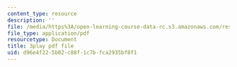 ```yaml
---
content_type: resource
description: ''
file: /media/https%3A/open-learning-course-data-rc.s3.amazonaws.com/res-9-003-brains-minds-and-machines-summer-course-summer-2015/d96e4f225b02c88f1c7bfca2935bf8f1_EAWpLeor4Zk.pdf
file_type: application/pdf
resourcetype: Document
title: 3play pdf file
uid: d96e4f22-5b02-c88f-1c7b-fca2935bf8f1
---
```

